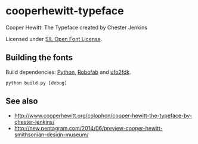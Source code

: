 # cooperhewitt-typeface

Cooper Hewitt: The Typeface created by Chester Jenkins

Licensed under [SIL Open Font License](http://scripts.sil.org/cms/scripts/page.php?item_id=OFL-FAQ_web).

## Building the fonts

Build dependencies: [Python](https://www.python.org/), [Robofab](https://github.com/robofab-developers/robofab)
and [ufo2fdk](https://github.com/typesupply/ufo2fdk).

~~~
python build.py [debug]
~~~

## See also

* http://www.cooperhewitt.org/colophon/cooper-hewitt-the-typeface-by-chester-jenkins/
* http://new.pentagram.com/2014/06/preview-cooper-hewitt-smithsonian-design-museum/
